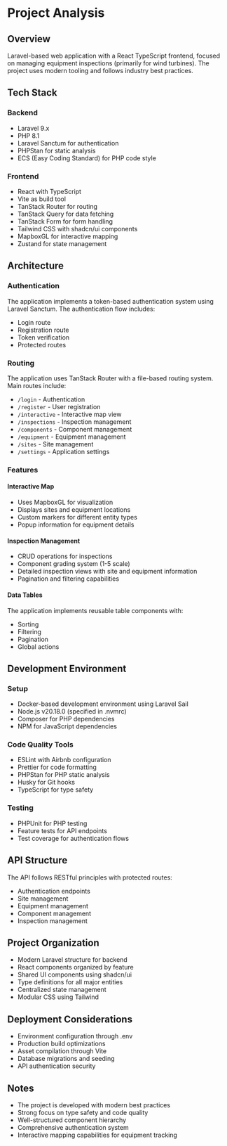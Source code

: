 # Project Analysis

## Overview
Laravel-based web application with a React TypeScript frontend, focused on managing equipment inspections (primarily for wind turbines). The project uses modern tooling and follows industry best practices.

## Tech Stack

### Backend
- Laravel 9.x
- PHP 8.1
- Laravel Sanctum for authentication
- PHPStan for static analysis
- ECS (Easy Coding Standard) for PHP code style

### Frontend
- React with TypeScript
- Vite as build tool
- TanStack Router for routing
- TanStack Query for data fetching
- TanStack Form for form handling
- Tailwind CSS with shadcn/ui components
- MapboxGL for interactive mapping
- Zustand for state management

## Architecture

### Authentication
The application implements a token-based authentication system using Laravel Sanctum. The authentication flow includes:
- Login route
- Registration route
- Token verification
- Protected routes

### Routing
The application uses TanStack Router with a file-based routing system. Main routes include:
- `/login` - Authentication
- `/register` - User registration
- `/interactive` - Interactive map view
- `/inspections` - Inspection management
- `/components` - Component management
- `/equipment` - Equipment management
- `/sites` - Site management
- `/settings` - Application settings

### Features

#### Interactive Map
- Uses MapboxGL for visualization
- Displays sites and equipment locations
- Custom markers for different entity types
- Popup information for equipment details

#### Inspection Management
- CRUD operations for inspections
- Component grading system (1-5 scale)
- Detailed inspection views with site and equipment information
- Pagination and filtering capabilities

#### Data Tables
The application implements reusable table components with:
- Sorting
- Filtering
- Pagination
- Global actions

## Development Environment

### Setup
- Docker-based development environment using Laravel Sail
- Node.js v20.18.0 (specified in .nvmrc)
- Composer for PHP dependencies
- NPM for JavaScript dependencies

### Code Quality Tools
- ESLint with Airbnb configuration
- Prettier for code formatting
- PHPStan for PHP static analysis
- Husky for Git hooks
- TypeScript for type safety

### Testing
- PHPUnit for PHP testing
- Feature tests for API endpoints
- Test coverage for authentication flows

## API Structure

The API follows RESTful principles with protected routes:
- Authentication endpoints
- Site management
- Equipment management
- Component management
- Inspection management

## Project Organization
- Modern Laravel structure for backend
- React components organized by feature
- Shared UI components using shadcn/ui
- Type definitions for all major entities
- Centralized state management
- Modular CSS using Tailwind

## Deployment Considerations
- Environment configuration through .env
- Production build optimizations
- Asset compilation through Vite
- Database migrations and seeding
- API authentication security

## Notes
- The project is developed with modern best practices
- Strong focus on type safety and code quality
- Well-structured component hierarchy
- Comprehensive authentication system
- Interactive mapping capabilities for equipment tracking
